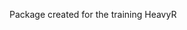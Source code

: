 
<!-- README.md is generated from README.Rmd. Please edit that file -->

Package created for the training HeavyR
